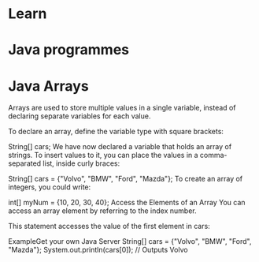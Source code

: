 # Learn 


# Java programmes
# Java Arrays
Arrays are used to store multiple values in a single variable, instead of declaring separate variables for each value.

To declare an array, define the variable type with square brackets:

String[] cars;
We have now declared a variable that holds an array of strings. To insert values to it, you can place the values in a comma-separated list, inside curly braces:

String[] cars = {"Volvo", "BMW", "Ford", "Mazda"};
To create an array of integers, you could write:

int[] myNum = {10, 20, 30, 40};
Access the Elements of an Array
You can access an array element by referring to the index number.

This statement accesses the value of the first element in cars:

ExampleGet your own Java Server
String[] cars = {"Volvo", "BMW", "Ford", "Mazda"};
System.out.println(cars[0]);
// Outputs Volvo